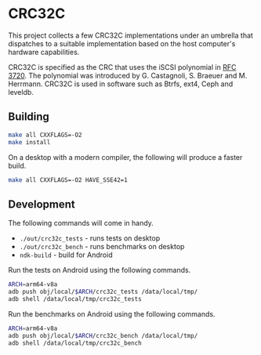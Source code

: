 # CRC32C

This project collects a few CRC32C implementations under an umbrella that
dispatches to a suitable implementation based on the host computer's hardware
capabilities.

CRC32C is specified as the CRC that uses the iSCSI polynomial in
[RFC 3720](https://tools.ietf.org/html/rfc3720#section-12.1). The polynomial was
introduced by G. Castagnoli, S. Braeuer and M. Herrmann. CRC32C is used in
software such as Btrfs, ext4, Ceph and leveldb.

## Building

```bash
make all CXXFLAGS=-O2
make install
```

On a desktop with a modern compiler, the following will produce a faster build.

```bash
make all CXXFLAGS=-O2 HAVE_SSE42=1
```

## Development

The following commands will come in handy.

* `./out/crc32c_tests` - runs tests on desktop
* `./out/crc32c_bench` - runs benchmarks on desktop
* `ndk-build` - build for Android

Run the tests on Android using the following commands.

```bash
ARCH=arm64-v8a
adb push obj/local/$ARCH/crc32c_tests /data/local/tmp/
adb shell /data/local/tmp/crc32c_tests
```

Run the benchmarks on Android using the following commands.

```bash
ARCH=arm64-v8a
adb push obj/local/$ARCH/crc32c_bench /data/local/tmp/
adb shell /data/local/tmp/crc32c_bench
```

